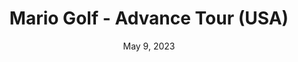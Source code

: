 ---
layout: gba
title: "Mario Golf - Advance Tour (USA)"
categories:
 - approved
 - gba
 - universal
 - safe
tags:
- mario
date: May 9, 2023
permalink: /games/mario-golf/play/details
publisher: Nintendo
id: mario-golf
---